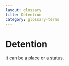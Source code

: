 ```yaml
---
layout: glossary
title: Detention
category: glossary-terms
---
```


# Detention

It can be a place or a status.


